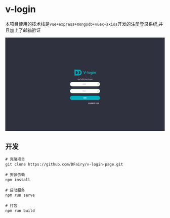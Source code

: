 # v-login

本项目使用的技术栈是`vue+express+mongodb+vuex+axios`开发的注册登录系统,并且加上了邮箱验证

![图片](https://raw.githubusercontent.com/DFairy/v-login-page/master/src/common/img/1.png)



## 开发
```
# 克隆项目
git clone https://github.com/DFairy/v-login-page.git

# 安装依赖
npm install

# 启动服务
npm run serve

# 打包
npm run build
```
